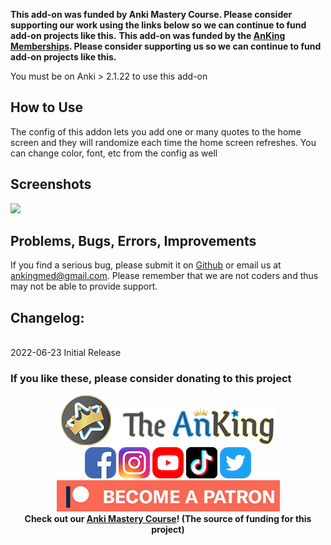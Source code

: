 <b>This add-on was funded by Anki Mastery Course. Please consider supporting our work using the links below so we can continue to fund add-on projects like this.</b>
<b>This add-on was funded by the [AnKing Memberships](https://www.ankipalace.com/memberships). Please consider supporting us so we can continue to fund add-on projects like this.</b>

You must be on Anki > 2.1.22 to use this add-on

## How to Use
The config of this addon lets you add one or many quotes to the home screen and they will randomize each time the home screen refreshes. You can change color, font, etc from the config as well

## Screenshots
<img src="https://raw.githubusercontent.com/AnKingMed/ankiweb-placeholder/master/screenshots/Motivanki.jpg?raw=content">
<br>

## Problems, Bugs, Errors, Improvements
If you find a serious bug, please submit it on <a href="https://github.com/ankipalace/" rel="nofollow">Github</a> or email us at ankingmed@gmail.com. Please remember that we are not coders and thus may not be able to provide support.

## Changelog:
  <br>
2022-06-23 Initial Release


### If you like these, please consider donating to this project

<p align="center">
<a href="https://www.ankingmed.com" rel="nofollow"><img src="https://raw.githubusercontent.com/AnKingMed/My-images/master/AnKing/AnKingSmall.png?raw=true"></a><a href="https://www.ankingmed.com" rel="nofollow"><img src="https://raw.githubusercontent.com/AnKingMed/My-images/master/AnKing/TheAnKing.png?raw=true"></a>
  <br>
  <a href="https://www.facebook.com/ankingmed" rel="nofollow"><img src="https://raw.githubusercontent.com/AnKingMed/My-images/master/Social/FB.png?raw=true"></a>     <a href="https://www.instagram.com/ankingmed" rel="nofollow"><img src="https://raw.githubusercontent.com/AnKingMed/My-images/master/Social/Instagram.png?raw=true"></a>     <a href="https://www.youtube.com/theanking" rel="nofollow"><img src="https://raw.githubusercontent.com/AnKingMed/My-images/master/Social/YT.png?raw=true"></a>     <a href="https://www.tiktok.com/@ankingmed" rel="nofollow"><img src="https://raw.githubusercontent.com/AnKingMed/My-images/master/Social/TikTok.png?raw=true"></a>     <a href="https://www.twitter.com/ankingmed" rel="nofollow"><img src="https://raw.githubusercontent.com/AnKingMed/My-images/master/Social/Twitter.png?raw=true"></a>
  <br>
<a href="https://www.ankipalace.com/membership" rel="nofollow"><img src="https://raw.githubusercontent.com/AnKingMed/My-images/master/AnKing/Patreon.jpg?raw=true"></a>
<br>
<b>Check out our <a href="https://courses.ankipalace.com/?utm_source=motivanki&amp;utm_medium=anki_add-on_page&amp;utm_campaign=mastery_course" rel="nofollow">Anki Mastery Course</a>! (The source of funding for this project)</b><br>
</p>

